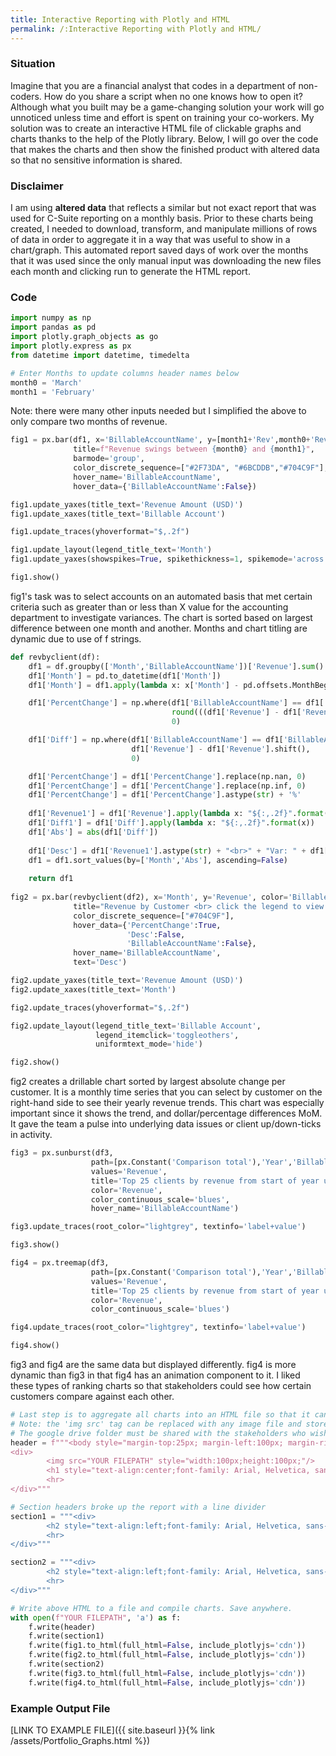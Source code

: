 ```yaml
---
title: Interactive Reporting with Plotly and HTML
permalink: /:Interactive Reporting with Plotly and HTML/
---
```


### **Situation**
Imagine that you are a financial analyst that codes in a department of non-coders. How do you share a script when no one knows how to open it? Although what you built may be a game-changing solution your work will go unnoticed unless time and effort is spent on training your co-workers. My solution was to create an interactive HTML file of clickable graphs and charts thanks to the help of the Plotly library. Below, I will go over the code that makes the charts and then show the finished product with altered data so that no sensitive information is shared.

### **Disclaimer**
I am using **altered data** that reflects a similar but not exact report that was used for C-Suite reporting on a monthly basis. Prior to these charts being created, I needed to download, transform, and manipulate millions of rows of data in order to aggregate it in a way that was useful to show in a chart/graph. This automated report saved days of work over the months that it was used since the only manual input was downloading the new files each month and clicking run to generate the HTML report.

### **Code**
```python
import numpy as np
import pandas as pd
import plotly.graph_objects as go
import plotly.express as px
from datetime import datetime, timedelta

# Enter Months to update columns header names below
month0 = 'March'
month1 = 'February'
```
Note: there were many other inputs needed but I simplified the above to only compare two months of revenue.

```python
fig1 = px.bar(df1, x='BillableAccountName', y=[month1+'Rev',month0+'Rev'],
              title=f"Revenue swings between {month0} and {month1}",
              barmode='group',
              color_discrete_sequence=["#2F73DA", "#6BCDDB","#704C9F"],
              hover_name='BillableAccountName',
              hover_data={'BillableAccountName':False})

fig1.update_yaxes(title_text='Revenue Amount (USD)')
fig1.update_xaxes(title_text='Billable Account')

fig1.update_traces(yhoverformat="$,.2f")

fig1.update_layout(legend_title_text='Month')
fig1.update_yaxes(showspikes=True, spikethickness=1, spikemode='across')

fig1.show()
```
fig1's task was to select accounts on an automated basis that met certain criteria such as greater than or less than X value for the accounting department to investigate variances. The chart is sorted based on largest difference between one month and another. Months and chart titling are dynamic due to use of f strings.

```python
def revbyclient(df):
    df1 = df.groupby(['Month','BillableAccountName'])['Revenue'].sum().reset_index().sort_values(by=['BillableAccountName','Month'], ascending=[True,True])
    df1['Month'] = pd.to_datetime(df1['Month'])
    df1['Month'] = df1.apply(lambda x: x['Month'] - pd.offsets.MonthBegin(1), axis=1)

    df1['PercentChange'] = np.where(df1['BillableAccountName'] == df1['BillableAccountName'].shift(),
                                    round(((df1['Revenue'] - df1['Revenue'].shift()) / df1['Revenue'].shift()*100),2),
                                    0)

    df1['Diff'] = np.where(df1['BillableAccountName'] == df1['BillableAccountName'].shift(),
                           df1['Revenue'] - df1['Revenue'].shift(),
                           0)

    df1['PercentChange'] = df1['PercentChange'].replace(np.nan, 0)
    df1['PercentChange'] = df1['PercentChange'].replace(np.inf, 0)
    df1['PercentChange'] = df1['PercentChange'].astype(str) + '%'
    
    df1['Revenue1'] = df1['Revenue'].apply(lambda x: "${:,.2f}".format(x))
    df1['Diff1'] = df1['Diff'].apply(lambda x: "${:,.2f}".format(x))
    df1['Abs'] = abs(df1['Diff'])
    
    df1['Desc'] = df1['Revenue1'].astype(str) + "<br>" + "Var: " + df1['Diff1'].astype(str) + "<br>" + df1['PercentChange'].astype(str)
    df1 = df1.sort_values(by=['Month','Abs'], ascending=False)
    
    return df1
    
fig2 = px.bar(revbyclient(df2), x='Month', y='Revenue', color='BillableAccountName',
              title="Revenue by Customer <br> click the legend to view the chart by account<br> sorted by absolute change",
              color_discrete_sequence=["#704C9F"],
              hover_data={'PercentChange':True,
                          'Desc':False,
                          'BillableAccountName':False},
              hover_name='BillableAccountName',
              text='Desc')

fig2.update_yaxes(title_text='Revenue Amount (USD)')
fig2.update_xaxes(title_text='Month')

fig2.update_traces(yhoverformat="$,.2f")

fig2.update_layout(legend_title_text='Billable Account',
                   legend_itemclick='toggleothers',
                   uniformtext_mode='hide')

fig2.show()
```
fig2 creates a drillable chart sorted by largest absolute change per customer. It is a monthly time series that you can select by customer on the right-hand side to see their yearly revenue trends. This chart was especially important since it shows the trend, and dollar/percentage differences MoM. It gave the team a pulse into underlying data issues or client up/down-ticks in activity.

```python
fig3 = px.sunburst(df3,
                  path=[px.Constant('Comparison total'),'Year','BillableAccountName'],
                  values='Revenue',
                  title='Top 25 clients by revenue from start of year until current month for each year listed',
                  color='Revenue',
                  color_continuous_scale='blues',
                  hover_name='BillableAccountName')

fig3.update_traces(root_color="lightgrey", textinfo='label+value')

fig3.show()

fig4 = px.treemap(df3,
                  path=[px.Constant('Comparison total'),'Year','BillableAccountName'],
                  values='Revenue',
                  title='Top 25 clients by revenue from start of year until current month for each year listed',
                  color='Revenue',
                  color_continuous_scale='blues')

fig4.update_traces(root_color="lightgrey", textinfo='label+value')

fig4.show()
```
fig3 and fig4 are the same data but displayed differently. fig4 is more dynamic than fig3 in that fig4 has an animation component to it. I liked these types of ranking charts so that stakeholders could see how certain customers compare against each other.

```python
# Last step is to aggregate all charts into an HTML file so that it can be shared
# Note: the 'img src' tag can be replaced with any image file and stored in a google drive folder shared with those who will access the report
# The google drive folder must be shared with the stakeholders who wish to see the image - usually I would place a company logo so that the header looked formal
header = f"""<body style="margin-top:25px; margin-left:100px; margin-right:100px"></body>
<div>
        <img src="YOUR FILEPATH" style="width:100px;height:100px;"/>
        <h1 style="text-align:center;font-family: Arial, Helvetica, sans-serif;">{str.upper(month0)} CLOSE REVIEW</h1>
        <hr>
</div>"""

# Section headers broke up the report with a line divider
section1 = """<div>
        <h2 style="text-align:left;font-family: Arial, Helvetica, sans-serif;">Revenue Review</h2>
        <hr>
</div>"""

section2 = """<div>
        <h2 style="text-align:left;font-family: Arial, Helvetica, sans-serif;">Customer Ranking</h2>
        <hr>
</div>"""

# Write above HTML to a file and compile charts. Save anywhere.
with open(f"YOUR FILEPATH", 'a') as f:
    f.write(header)
    f.write(section1)
    f.write(fig1.to_html(full_html=False, include_plotlyjs='cdn'))
    f.write(fig2.to_html(full_html=False, include_plotlyjs='cdn'))
    f.write(section2)
    f.write(fig3.to_html(full_html=False, include_plotlyjs='cdn'))
    f.write(fig4.to_html(full_html=False, include_plotlyjs='cdn'))
```

### **Example Output File**
[LINK TO EXAMPLE FILE]({{ site.baseurl }}{% link /assets/Portfolio_Graphs.html %})
